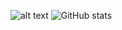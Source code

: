 ![alt text](https://github.com/mfaysoares/files/blob/main/banner.png)
![GitHub stats](https://github-readme-stats.vercel.app/api?username=mfaysoares&show_icons=true&theme=tokyonight)
